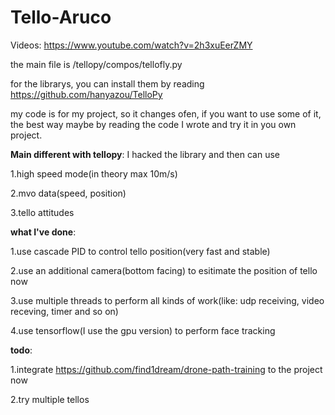 # Tello-Aruco
Videos: https://www.youtube.com/watch?v=2h3xuEerZMY
 
the main file is /tellopy/compos/tellofly.py

for the librarys, you can install them by reading https://github.com/hanyazou/TelloPy

my code is for my project, so it changes ofen, if you want to use some of it, the best way maybe by reading the code I wrote and try it in you own project.

**Main different with tellopy**:
I hacked the library and then can use 

  1.high speed mode(in theory max 10m/s)
  
  2.mvo data(speed, position)
  
  3.tello attitudes
  

**what I've done**:

  1.use cascade PID to control tello position(very fast and stable)
  
  2.use an additional camera(bottom facing) to esitimate the position of tello now
  
  3.use multiple threads to perform all kinds of work(like: udp receiving, video receving, timer and so on)
  
  4.use tensorflow(I use the gpu version) to perform face tracking

**todo**:

  1.integrate https://github.com/find1dream/drone-path-training to the project now
  
  2.try multiple tellos
